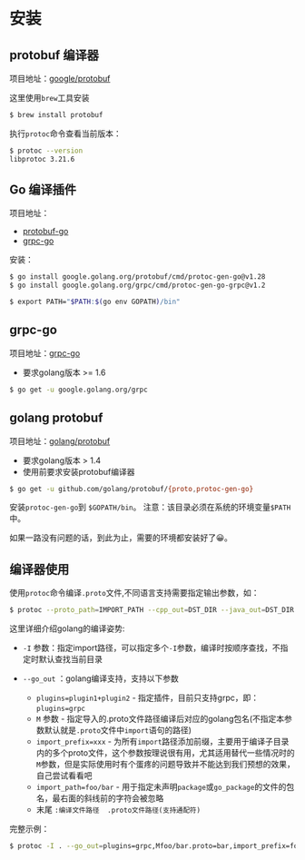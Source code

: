 # 安装

## protobuf 编译器

项目地址：[google/protobuf](https://github.com/google/protobuf)

这里使用`brew`工具安装

```sh
$ brew install protobuf
```

执行`protoc`命令查看当前版本：

```sh
$ protoc --version
libprotoc 3.21.6
```
## Go 编译插件

项目地址：
* [protobuf-go](https://github.com/protocolbuffers/protobuf-go)
* [grpc-go](https://github.com/grpc/grpc-go)

安装：
```sh
$ go install google.golang.org/protobuf/cmd/protoc-gen-go@v1.28
$ go install google.golang.org/grpc/cmd/protoc-gen-go-grpc@v1.2

$ export PATH="$PATH:$(go env GOPATH)/bin"
```

grpc-go
-------

项目地址：[grpc-go](https://github.com/grpc/grpc-go)

* 要求golang版本 >= 1.6

```sh
$ go get -u google.golang.org/grpc
```


golang protobuf
---------------

项目地址：[golang/protobuf](https://github.com/golang/protobuf)

* 要求golang版本 > 1.4
* 使用前要求安装protobuf编译器

```sh
$ go get -u github.com/golang/protobuf/{proto,protoc-gen-go}
```

安装`protoc-gen-go`到 `$GOPATH/bin`。 注意：该目录必须在系统的环境变量`$PATH`中。

如果一路没有问题的话，到此为止，需要的环境都安装好了😀。


编译器使用
--------

使用`protoc`命令编译`.proto`文件,不同语言支持需要指定输出参数，如：

```sh
$ protoc --proto_path=IMPORT_PATH --cpp_out=DST_DIR --java_out=DST_DIR --python_out=DST_DIR --go_out=DST_DIR --ruby_out=DST_DIR --javanano_out=DST_DIR --objc_out=DST_DIR --csharp_out=DST_DIR path/to/file.proto
```

这里详细介绍golang的编译姿势:

* `-I` 参数：指定import路径，可以指定多个`-I`参数，编译时按顺序查找，不指定时默认查找当前目录
* `--go_out` ：golang编译支持，支持以下参数

	* `plugins=plugin1+plugin2` - 指定插件，目前只支持grpc，即：`plugins=grpc`
	* `M` 参数 - 指定导入的.proto文件路径编译后对应的golang包名(不指定本参数默认就是`.proto`文件中`import`语句的路径)
	* `import_prefix=xxx` - 为所有`import`路径添加前缀，主要用于编译子目录内的多个proto文件，这个参数按理说很有用，尤其适用替代一些情况时的`M`参数，但是实际使用时有个蛋疼的问题导致并不能达到我们预想的效果，自己尝试看看吧
	* `import_path=foo/bar` - 用于指定未声明`package`或`go_package`的文件的包名，最右面的斜线前的字符会被忽略
	* 末尾 `:编译文件路径  .proto文件路径(支持通配符)`

完整示例：

```sh
$ protoc -I . --go_out=plugins=grpc,Mfoo/bar.proto=bar,import_prefix=foo/,import_path=foo/bar:. ./*.proto
```












